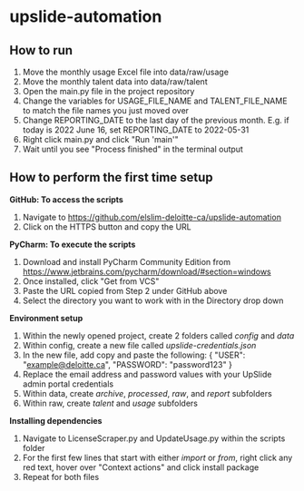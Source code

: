 # upslide-automation

## How to run
1. Move the monthly usage Excel file into data/raw/usage
2. Move the monthly talent data into data/raw/talent
3. Open the main.py file in the project repository
4. Change the variables for USAGE_FILE_NAME and TALENT_FILE_NAME to match the file names you just moved over
5. Change REPORTING_DATE to the last day of the previous month. E.g. if today is 2022 June 16, set REPORTING_DATE to 2022-05-31
6. Right click main.py and click "Run 'main'"
7. Wait until you see "Process finished" in the terminal output


## How to perform the first time setup
**GitHub: To access the scripts**
1. Navigate to https://github.com/elslim-deloitte-ca/upslide-automation
2. Click on the HTTPS button and copy the URL

**PyCharm: To execute the scripts**
1. Download and install PyCharm Community Edition from https://www.jetbrains.com/pycharm/download/#section=windows
2. Once installed, click "Get from VCS"
3. Paste the URL copied from Step 2 under GitHub above
4. Select the directory you want to work with in the Directory drop down

**Environment setup**
1. Within the newly opened project, create 2 folders called *config* and *data*
2. Within config, create a new file called *upslide-credentials.json*
3. In the new file, add copy and paste the following: 
{
  "USER": "example@deloitte.ca",
  "PASSWORD": "password123"
}
4. Replace the email address and password values with your UpSlide admin portal credentials
5. Within data, create *archive*, *processed*, *raw*, and *report* subfolders
6. Within raw, create *talent* and *usage* subfolders

**Installing dependencies**
1. Navigate to LicenseScraper.py and UpdateUsage.py within the scripts folder
2. For the first few lines that start with either *import* or *from*, right click any red text, hover over "Context actions" and click install package
3. Repeat for both files
